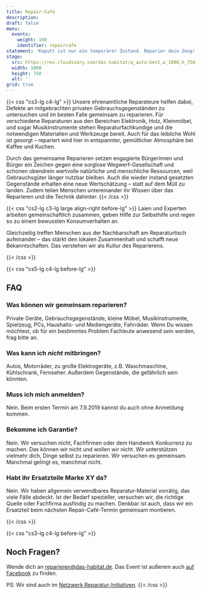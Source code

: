 ```yaml
---
title: Repair-Café
description:
draft: false
menu:
  events:
    weight: 100
    identifier: repaircafe
statement: 'Kaputt ist nur ein temporärer Zustand. Reparier dein Zeug! Jeden ersten Samstag im Monat von 12:00 bis 18:00 Uhr im Repair-Café im Habitat.'
stage:
  src: https://res.cloudinary.com/das-habitat/q_auto:best,w_1000,h_750,c_fill,f_auto,dpr_auto/v1567620828/events/RepairCafe_quad-01-5a1eb5b0-b701-4aab-ba10-8aca50f84191_bdx23k.jpg
  width: 1000
  height: 750
  alt: ''
grid: true
---
```


{{< css "cs3-lg c4-lg" >}}
Unsere ehrenamtliche Reparateure helfen dabei, Defekte an mitgebrachten privaten Gebrauchsgegenständen zu untersuchen und im besten Falle gemeinsam zu reparieren. Für verschiedene Reparaturen aus den Bereichen Elektronik, Holz, Kleinmöbel, und sogar Musikinstrumente stehen Reparaturfachkundige und die notwendigen Materialien und Werkzeuge bereit. Auch für das leibliche Wohl ist gesorgt – repariert wird hier in entspannter, gemütlicher Atmosphäre bei Kaffee und Kuchen.

Durch das gemeinsame Reparieren setzen engagierte Bürgerinnen und Bürger ein Zeichen gegen eine sorglose Wegwerf-Gesellschaft und schonen obendrein wertvolle natürliche und menschliche Ressourcen, weil Gebrauchsgüter länger nutzbar bleiben. Auch die wieder instand gesetzten Gegenstände erhalten eine neue Wertschätzung – statt auf dem Müll zu landen. Zudem teilen Menschen untereinander ihr Wissen über das Reparieren und die Technik dahinter.
{{< /css >}}

{{< css "cs2-lg c3-lg large align-right before-lg" >}}
Laien und Experten arbeiten gemeinschaftlich zusammen, geben Hilfe zur Selbsthilfe und regen so zu einem bewussten Konsumverhalten an.

Gleichzeitig treffen Menschen aus der Nachbarschaft am Reparaturtisch aufeinander – das stärkt den lokalen Zusammenhalt und schafft neue Bekanntschaften. Das verstehen wir als Kultur des Reparierens.

{{< /css >}}

{{< css "cs5-lg c4-lg before-lg" >}}

## FAQ

### Was können wir gemeinsam reparieren?

Private Geräte, Gebrauchsgegenstände, kleine Möbel, Musikinstrumente, Spielzeug, PCs, Haushalts- und Mediengeräte, Fahrräder. Wenn Du wissen möchtest, ob für ein bestimmtes Problem Fachleute anwesend sein werden, frag bitte an.

### Was kann ich _nicht_ mitbringen?

Autos, Motorräder, zu große Elektrogeräte, z.B. Waschmaschine, Kühlschrank, Fernseher. Außerdem Gegenstände, die gefährlich sein könnten.

### Muss ich mich anmelden?

Nein. Beim ersten Termin am 7.9.2019 kannst du auch ohne Anmeldung kommen.

### Bekomme ich Garantie?

Nein. Wir versuchen nicht, Fachfirmen oder dem Handwerk Konkurrenz zu machen. Das können wir nicht und wollen wir nicht. Wir unterstützen vielmehr dich, Dinge selbst zu reparieren. Wir versuchen es gemeinsam. Manchmal gelingt es, manchmal nicht.

### Habt ihr Ersatzteile Marke XY da?

Nein. Wir haben allgemein verwendbares Reparatur-Material vorrätig, das viele Fälle abdeckt. Ist der Bedarf spezieller, versuchen wir, die richtige Quelle oder Fachfirma ausfindig zu machen. Denkbar ist auch, dass wir ein Ersatzteil beim nächsten Repair-Café-Termin gemeinsam montieren.

{{< /css >}}

{{< css "cs3-lg c4-lg before-lg" >}}

## Noch Fragen?

Wende dich an <reparieren@das-habitat.de>. Das Event ist außerem auch <a href="https://www.facebook.com/events/394989911216337/" target="_blank" rel="noopener">auf Facebook</a> zu finden.

PS: Wir sind auch im [Netzwerk Reparatur-Initiativen](https://www.reparatur-initiativen.de/repair-cafe-im-habitat?event=22759,2019-09-07).
{{< /css >}}
